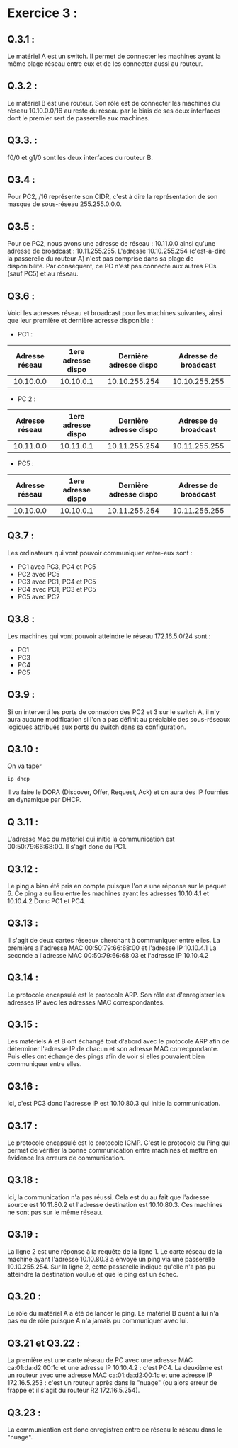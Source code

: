 # Exercice  3 : 

## Q.3.1 : 

Le matériel A est un switch. Il permet de connecter les machines ayant la même plage réseau entre eux et de les connecter aussi au routeur.

## Q.3.2 : 

Le matériel B est une routeur. Son rôle est de connecter les machines du réseau 10.10.0.0/16 au reste du réseau par le biais de ses deux interfaces dont le premier sert de passerelle aux machines. 

## Q3.3. : 

f0/0 et g1/0 sont les deux interfaces du routeur B.

## Q3.4 :

Pour PC2, /16 représente son CIDR, c'est à dire la représentation de son masque de sous-réseau 255.255.0.0.0.

## Q3.5 : 

Pour ce PC2, nous avons une adresse de réseau : 10.11.0.0 ainsi qu'une adresse de broadcast : 10.11.255.255. L'adresse 10.10.255.254 (c'est-à-dire la passerelle du routeur A) n'est pas comprise dans sa plage de disponibilité. Par conséquent, ce PC n'est pas connecté aux autres PCs (sauf PC5) et au réseau.

## Q3.6 : 

Voici les adresses réseau et broadcast pour les machines suivantes, ainsi que leur première et dernière adresse disponible :  
- PC1 :

|Adresse réseau|1ere adresse dispo|Dernière adresse dispo|Adresse de broadcast|
| :---: | :---: |:---: | :---: |
|10.10.0.0 | 10.10.0.1 | 10.10.255.254 |10.10.255.255|


- PC 2 :

|Adresse réseau|1ere adresse dispo|Dernière adresse dispo|Adresse de broadcast|
| :---: | :---: |:---: | :---: |
|10.11.0.0 | 10.11.0.1 | 10.11.255.254 |10.11.255.255|


- PC5 :


|Adresse réseau|1ere adresse dispo|Dernière adresse dispo|Adresse de broadcast|
| :---: | :---: |:---: | :---: |
|10.10.0.0 | 10.10.0.1 | 10.11.255.254 |10.11.255.255|


## Q3.7 : 

Les ordinateurs qui vont pouvoir communiquer entre-eux sont :
- PC1 avec PC3, PC4 et PC5
- PC2 avec PC5
- PC3 avec PC1, PC4 et PC5
- PC4 avec PC1, PC3 et PC5
- PC5 avec PC2

## Q3.8 : 

Les machines qui vont pouvoir atteindre le réseau 172.16.5.0/24 sont : 
- PC1
- PC3
- PC4
- PC5

## Q3.9 : 

Si on interverti les ports de connexion des PC2 et 3 sur le switch A, il n'y aura aucune modification si l'on a pas définit au préalable des sous-réseaux logiques attribués aux ports du switch dans sa configuration.

## Q3.10 : 

On va taper
```
ip dhcp
```
Il va faire le DORA (Discover, Offer, Request, Ack) et on aura des IP fournies en dynamique par DHCP.

## Q 3.11 : 

L'adresse Mac du matériel qui initie la communication est 00:50:79:66:68:00. Il s'agit donc du PC1.

## Q3.12 : 

Le ping a bien été pris en compte puisque l'on a une réponse sur le paquet 6. Ce ping a eu lieu entre les machines ayant les adresses 10.10.4.1 et 10.10.4.2 Donc PC1 et PC4.

## Q3.13 : 

Il s'agit de deux cartes réseaux cherchant à communiquer entre elles. 
La première a l'adresse MAC 00:50:79:66:68:00 et l'adresse IP 10.10.4.1
La seconde a l'adresse MAC 00:50:79:66:68:03 et l'adresse IP 10.10.4.2

## Q3.14 : 

Le protocole encapsulé est le protocole ARP. Son rôle est d'enregistrer les adresses IP avec les adresses MAC correspondantes.

## Q3.15 : 

Les matériels A et B ont échangé tout d'abord avec le protocole ARP afin de déterminer l'adresse IP de chacun et son adresse MAC correcpondante. Puis elles ont échangé des pings afin de voir si elles pouvaient bien communiquer entre elles.

## Q3.16 : 

Ici, c'est PC3 donc l'adresse IP est 10.10.80.3 qui initie la communication. 

## Q3.17 : 

Le protocole encapsulé est le protocole ICMP. C'est le protocole du Ping qui permet de vérifier la bonne communication entre machines et mettre en évidence les erreurs de communication.

## Q3.18 : 

Ici, la communication n'a pas réussi. Cela est du au fait que l'adresse source est 10.11.80.2 et l'adresse destination est 10.10.80.3. Ces machines ne sont pas sur le même réseau.

## Q3.19 : 

La ligne 2 est une réponse à la requête de la ligne 1. Le carte réseau de la machine ayant l'adresse 10.10.80.3 a envoyé un ping via une passerelle 10.10.255.254. Sur la ligne 2, cette passerelle indique qu'elle n'a pas pu atteindre la destination voulue et que le ping est un échec.

## Q3.20 : 

Le rôle du matériel A a été de lancer le ping. Le matériel B quant à lui n'a pas eu de rôle puisque A n'a jamais pu communiquer avec lui.

## Q3.21 et Q3.22 : 

La première est une carte réseau de PC avec une adresse MAC ca:01:da:d2:00:1c et une adresse IP 10.10.4.2 : c'est PC4.
La deuxième est un routeur avec une adresse MAC ca:01:da:d2:00:1c et une adresse IP 172.16.5.253 : c'est un routeur après dans le "nuage" (ou alors erreur de frappe et il s'agit du routeur R2 172.16.5.254).

## Q3.23 : 

La communication est donc enregistrée entre ce réseau le réseau dans le "nuage".
